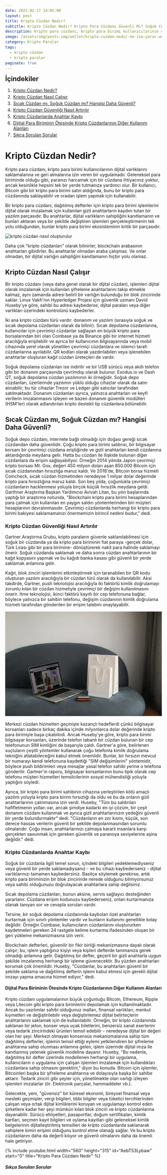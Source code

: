 ```yaml
---
date: 2022-02-17 14:05:00
layout: post
title: Kripto Cüzdan Nedir?
subtitle: Kripto Cüzdan Nedir? Kripto Para Cüzdanı Güvenli Mi? Soğuk Cüzdan Nedir?
description: Kripto para cüzdanı, kripto para birimi kullanıcılarının dijital varlıklarını saklamalarına ve geri almalarına izin veren bir uygulamadır.
image: /assets/img/posts-img/wallet/kripto-cuzdan-nedir-ne-ise-yarar.webp
category: Kripto Paralar
tags:
  - kripto cüzdan
  - kripto paralar
paginate: true
---
```

<b style="text-align:center; font-size: 150%;">İçindekiler</b>
<ol style="margin: 0;">
	<li style="padding: 2px;"><a href="#1">Kripto Cüzdan Nedir?</a></li>
	<li style="padding: 2px;"><a href="#2">Kripto Cüzdan Nasıl Çalışır</a></li>
	<li style="padding: 2px;"><a href="#3">Sıcak Cüzdan mı, Soğuk Cüzdan mı? Hangisi Daha Güvenli?</a></li>
	<li style="padding: 2px;"><a href="#4">Kripto Cüzdan Güvenliği Nasıl Artırılır</a></li>
	<li style="padding: 2px;"><a href="#5">Kripto Cüzdanlarda Anahtar Kaybı</a></li>
	<li style="padding: 2px;"><a href="#6">Dijital Para Biriminin Ötesinde Kripto Cüzdanlarının Diğer Kullanım Alanları</a></li>
	<li style="padding: 2px;"><a href="#7">Sıkça Sorulan Sorular</a></li>
</ol>
<h1 id="1">Kripto Cüzdan Nedir?</h1>
<p>
Kripto para cüzdanı, kripto para birimi kullanıcılarının dijital varlıklarını
saklamalarına ve geri almalarına izin veren bir uygulamadır. Geleneksel para
biriminde olduğu gibi, paranızı harcamak için bir cüzdana ihtiyacınız yoktur,
ancak kesinlikle hepsini tek bir yerde tutmanıza yardımcı olur. Bir kullanıcı,
Bitcoin gibi bir kripto para birimi satın aldığında, bunu bir kripto para
cüzdanında saklayabilir ve oradan işlem yapmak için kullanabilir.
</p>
<p>
Bir kripto para cüzdanı, dağıtılmış defterler için kripto para birimi
işlemlerini dijital olarak imzalamak için kullanılan gizli anahtarların kaydını
tutan bir yazılım parçasıdır. Bu anahtarlar, dijital varlıkların sahipliğini
kanıtlamanın ve bunları aktaran veya bir şekilde değiştiren işlemleri
gerçekleştirmenin tek yolu olduğundan, bunlar kripto para birimi ekosisteminin
kritik bir parçasıdır.
</p>
<picture>
  <source media="(min-width: 650px" srcset="/assets/img/posts-img/wallet/kripto-cuzdan.webp">
  <img src="/assets/img/posts-img/wallet/en-güvenli.webp" alt="kripto cüzdan nasıl oluşturulur" style="width:auto;">
</picture>
<p>
Daha çok "kripto cüzdanları" olarak bilinirler, blockchain arabasının
anahtarları gibidirler. Bu anahtarlar olmadan araba çalışmaz. Ve onlar olmadan,
bir dijital varlığın sahipliğini kanıtlamanın hiçbir yolu olamaz.
</p>
<h2 id="2">Kripto Cüzdan Nasıl Çalışır</h2>
<p>
Bir kripto cüzdanı (veya daha genel olarak bir dijital cüzdan), işlemleri
dijital olarak imzalamak için kullanılan şifreleme anahtarlarını takip etmekle
kalmaz, aynı zamanda adresi belirli bir varlığın bulunduğu bir blok zincirinde
saklar. Linux Vakfı'nın Hyperledger Projesi için güvenlik uzmanı David Huseby'ye
göre, sahibi bu adresi kaybederse, dijital paraları veya diğer varlıkları
üzerindeki kontrolünü kaybederler.
</p>
<p>
İki ana kripto cüzdanı türü vardır: donanım ve yazılım (sırasıyla soğuk ve sıcak
depolama cüzdanları olarak da bilinir). Sıcak depolama cüzdanlarına,
kullanıcılar için çevrimiçi cüzdanlar sağlayan en büyük kripto para
borsalarından biri olan Coinbase ya da Binance gibi bir internet hizmeti
aracılığıyla erişilebilir ve ayrıca bir kullanıcının bilgisayarında veya mobil
cihazında yerel olarak yönetilen çevrimiçi cüzdanlara ve istemci tarafı
cüzdanlarına ayrılabilir. QR kodları olarak yazdırılabilen veya işlenebilen
anahtarlar oluşturan kağıt cüzdan üreteçleri de vardır.
</p>
<p>
Soğuk depolama cüzdanları ise indirilir ve bir USB sürücü veya akıllı telefon
gibi bir donanım parçasında çevrimdışı olarak bulunur. Exodus.io ve Dash QT,
soğuk depolama cüzdan yazılımının iki örneğidir. Soğuk depo cüzdanları,
üzerlerinde yazılımın yüklü olduğu cihazlar olarak da satın alınabilir; bu tür
cihazlar Trezor ve Ledger gibi satıcılar tarafından satılmaktadır. Donanım
cüzdanları ayrıca, yalnızca anahtarları ve keyfi verilerin imzalanmasını işleyen
ve bazen donanım güvenlik modülleri (HSM'ler) olarak adlandırılan kripto
destekli tip cüzdanlara bölünebilir.
</p>
<h2 id="3">Sıcak Cüzdan mı, Soğuk Cüzdan mı? Hangisi Daha Güvenli?</h2>
<p>
Soğuk depo cüzdanı, internete bağlı olmadığı için doğası gereği sıcak cüzdandan
daha güvenlidir. Çoğu kripto para birimi saldırısı, bir bilgisayar korsanı bir
çevrimiçi cüzdana eriştiğinde ve gizli anahtarları kendi cüzdanına aktardığında
meydana gelir. Hatta bu cüzdan ile ilişkide bulunan diğer cüzdanlara da erişim
sağlayabiliyor. Örneğin 2014 yılında Japon çevrimiçi kripto borsası Mt. Gox,
değeri 450 milyon doları aşan 850.000 Bitcoin için sıcak cüzdanından hırsızlığa
maruz kaldı. Ve 2018'de, Bitcoin borsa hizmeti Coincheck, sıcak cüzdan
hizmetinden neredeyse 1 milyar dolar değerinde kripto para hırsızlığına maruz
kaldı. Son beş yılda, çoğunlukla çevrimiçi cüzdanların hacklenmesi yoluyla
birçok küçük hırsızlık meydana geldi. Garthner Araştırma Başkan Yardımcısı
Avivah Litan, bu yılın başlarında yaptığı bir araştırma notunda, "Blockchain
kripto para birimi hesaplarından para çalmak için kullanılan en yaygın saldırı
yöntemlerinden biri müşteri hesaplarının devralınmasıdır. Çevrimiçi cüzdanlarda
herhangi bir kripto para birimi bakiyesi saklamamanızı önermemizin birincil
nedeni budur," dedi.
</p>
<h3 id="4">Kripto Cüzdan Güvenliği Nasıl Artırılır</h3>
<p>
Gartner Araştırma Grubu, kripto paraların güvenle saklanılabilmesi için soğuk
bir cüzdanda ya da kripto para biriminin fiat paraya -gerçek dolar, Türk Lirası
gibi bir para birimine- dönüştürerek nakit para halinde saklamayı önerir. Soğuk
cüzdanda saklamak ve daha sonra cüzdan anahtarlarının bir kağıt kopyasını yapmak
ve bu kağıdı banka kasası gibi güvenli bir yerde saklamak anlamına gelir.
</p>
<p>
Kağıt, blok zinciri işlemlerini etkinleştirmek için taranabilen bir QR kodu
oluşturan yazılım aracılığıyla bir cüzdan türü olarak da kullanılabilir. Aksi
takdirde, Gartner, push teknolojisi aracılığıyla iki faktörlü kimlik doğrulamayı
zorunlu kılan bir cüzdan hizmetiyle çevrimiçi bir değişim kullanılmasını önerir.
İtme teknolojisi, ikinci faktörü kayıtlı bir cep telefonuna bağlar, böylece
yalnızca bir sahibin telefonu, değişim cüzdanının kimlik doğrulama hizmeti
tarafından gönderilen bir erişim talebini onaylayabilir.
</p>
<picture>
  <source media="(min-width: 650px" srcset="/assets/img/posts-img/wallet/kripto-para-cuzdan.webp">
  <img src="/assets/img/posts-img/wallet/kripto-para-soguk-cuzdan.webp" alt="en iyi soğuk cüzdan" style="width:auto;">
</picture>
<p>
Merkezi cüzdan hizmetleri geçmişte kazançlı hedeflerdi çünkü bilgisayar
korsanları sadece birkaç dakika içinde milyonlarca dolar değerinde kripto para
birimiyle başa çıkabilirdi. Ancak Huseby'ye göre, kripto para birimi bilgisayar
korsanları, üzerinde telefon tabanlı bir cüzdan bulunan bir cep telefonunun SIM
kimliğini de başarıyla çaldı. Gartner'a göre, belirlenen suçluların çeşitli
yöntemler kullanarak çoğu telefonla kimlik doğrulama tekniğini atlatabileceğini
kabul etmek önemlidir. Bunlar, bir hırsızın mevcut bir numarayı kendi telefonuna
kaydettiği "SIM değişimlerini" yöntemidir, böylece push bildirimleri veya
mesajlar yasal telefon sahibi yerine o telefona gönderilir. Gartner'ın raporu,
bilgisayar korsanlarının bunu tipik olarak cep telefonu müşteri hizmetleri
temsilcilerinin sosyal mühendisliği yoluyla yaptığını söyledi.
</p>
<p>
Ayrıca, bir kripto para birimi sahibinin cihazına yerleştirilen kötü amaçlı
yazılım yoluyla kripto para birimi hırsızlığı da oldu ve bu da onların gizli
anahtarlarının çalınmasına izin verdi. Huseby, "Tüm bu saldırıları hafifletmenin
yolları var, ancak şimdiye kadarki en iyi çözüm, bir çeşit donanım cüzdanı
kullanmak ve ayrıca gizli anahtarlarınızın yedeğini güvenli bir yerde
bulundurmaktır" dedi. "Cüzdanların en zor kısmı, küçük, son derece hassas
verilerin güvenli bir şekilde depolanmasından sorumlu olmalarıdır. Çoğu insan,
anahtarlarınızı çalmaya kararlı insanlara karşı gerçekten savunmak için gereken
güvenlik ve paranoya seviyelerine aşina değildir." dedi.
</p>
<h3 id="5">Kripto Cüzdanlarda Anahtar Kaybı</h3>
<p>
Soğuk bir cüzdanla ilgili temel sorun, içindeki bilgileri yedeklemediyseniz veya
güvenli bir yerde saklamadıysanız - ve bu cihazı kaybederseniz - dijital
varlıklarınızı tamamen kaybedersiniz. Basitçe söylemek gerekirse, artık kripto
para biriminizin bir blok zincirinde nerede olduğunu bilmiyorsunuz veya sahibi
olduğunuzu doğrulayacak anahtarlara sahip değilsiniz.
</p>
<p>
Sıcak depolama cüzdanları, bunun aksine, servis sağlayıcı desteğinden
yararlanır. Cüzdana erişim kodunuzu kaybederseniz, onları kurtarmanıza olanak
tanıyan sor ve cevapla soruları vardır.
</p>
<p>
Tersine, bir soğuk depolama cüzdanında kaybolan özel anahtarları kurtarmak için
sınırlı yöntemler vardır ve bunların kullanımı genellikle kolay değildir.
Örneğin Coinbase, kullanıcıların cüzdanlarını oluştururken kaydetmeleri gereken
24 rastgele kelime kurtarma ifadesinden oluşan bir geri yükleme mekanizmasına
izin verir.
</p>
<p>
Blockchain defterleri, güvenilir bir fikir birliği mekanizmasına dayalı olarak
çalışır; bu, işlem yaptığınız kişiyi veya kişileri defterde tanımanıza gerek
olmadığı anlamına gelir. Dağıtılmış bir defter, geçerli bir gizli anahtarla
uygun şekilde imzalanmış herhangi bir işleme güvenecektir. Bu yüzden anahtarları
korumak çok önemlidir. Huseby, "Cüzdanlar, bu anahtarları güvenli bir şekilde
saklama ve dağıtılmış defterin işlemi kabul etmesi için gerekli dijital imzayı
yapma amacına hizmet ediyor," dedi.
</p>
<h4 id="6">Dijital Para Biriminin Ötesinde Kripto Cüzdanlarının Diğer Kullanım Alanları
</h4>
<p>
Kripto cüzdanı uygulamalarının büyük çoğunluğu Bitcoin, Ethereum, Ripple veya
Litecoin gibi kripto para birimlerini depolamak için kullanılmaktadır. Ancak bu
yazılımlar  sahibi olduğunuz malları, finansal varlıkları, menkul kıymetleri ve
değiştirilebilir veya değiştirilemez dijital belirteçlerin anahtarlarını
saklamak için de kullanılabilir. Örneğin, bir kripto cüzdanında saklanan bir
jeton, konser veya uçak biletlerini, benzersiz sanat eserlerini veya tedarik
zincirindeki ürünleri temsil edebilir - neredeyse dijital bir değeri olan her
şeyi. Merkezi olmayan konsensüs mekanizmalarına sahip tüm dağıtılmış defterler,
işlemin temsil ettiği eylemi yetkilendiren bir şifreleme anahtarına sahip
olunması anlamına gelen, işlem üzerinde dijital imza ile kanıtlanmış yetenek
güvenlik modeline dayanır. Huseby, "Bu nedenle, dağıtılmış bir defter üzerinde
modellenen herhangi bir uygulama, kullanıcıların o uygulama için çalışan
işlemleri imzalamak için kullandıkları cüzdanlara sahip olmasını gerektirir,"
diyor bu konuda. Bitcoin için işlemler, Bitcoinleri başka bir şifreleme
anahtarına ve dolayısıyla başka bir sahibe aktarır. Tedarik zinciri gibi şeyler
için, yönetilmekte olan varlığı izleyen işlemleri imzalarlar (ör. Elektronik
parçalar, hammaddeler vb.).
</p>
<p>
Gelecekte, yeni, "güvensiz" bir küresel ekonomi, bireysel finansal veya mesleki
geçmişler, vergi bilgileri, tıbbi bilgiler veya tüketici tercihlerinden çalışan
veya ortak dijital kimliklerini koruyan ve uygulamayı kontrol eden şirketlere
kadar her şeyi mümkün kılan blok zinciri ve kripto cüzdanlarına dayanabilir.
Sürücü ehliyetleri, pasaportlar, doğum sertifikaları, kimlik kartları, seçmen
kayıt bilgileri ve oylama kayıtları gibi geleneksel kimlik belgelerinin
dijitalleştirilmiş temsilleri de kripto cüzdanlarda saklanarak sahiplere kimin
erişimi olduğunu kontrol etme olanağı sağlar. Ve bu kripto cüzdanlarını daha da
değerli kılıyor ve güvenli olmalarını daha da önemli hale getiriyor.
</p>
{% include youtube.html width="560" height="315" id="AebT53Lybaw" start="0" title="Kripto Para Cüzdanı Nedir" %}
<h5 id="7">Sıkça Sorulan Sorular</h5>

